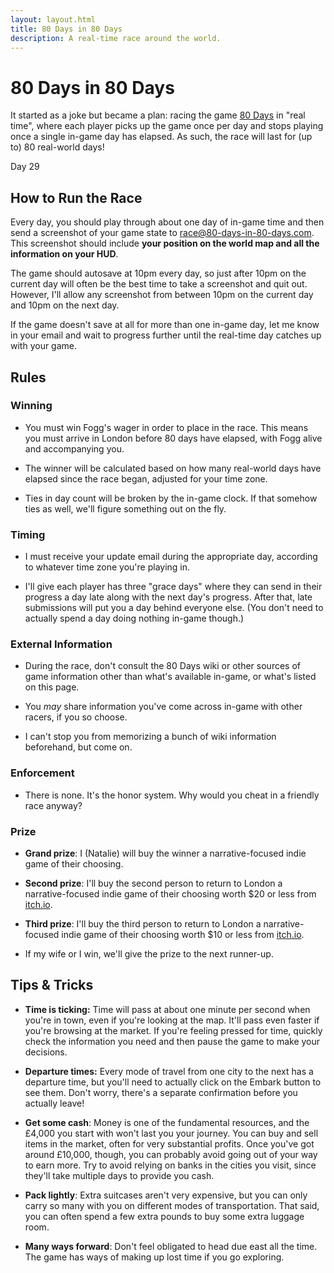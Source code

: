 ```yaml
---
layout: layout.html
title: 80 Days in 80 Days
description: A real-time race around the world.
---
```


# 80 Days in 80 Days

It started as a joke but became a plan: racing the game [80 Days] in "real
time", where each player picks up the game once per day and stops playing once a
single in-game day has elapsed. As such, the race will last for (up to) 80
real-world days!

[80 Days]: https://www.inklestudios.com/80days/

<p class="begins">Day <span class="date">29</span></p>

<div id="cesiumContainer"></div>

## How to Run the Race

Every day, you should play through about one day of in-game time and then send a
screenshot of your game state to [race@80-days-in-80-days.com]. This screenshot
should include **your position on the world map and all the information on your
HUD**.

[race@80-days-in-80-days.com]: mailto:race@80-days-in-80-days.com

The game should autosave at 10pm every day, so just after 10pm on the current
day will often be the best time to take a screenshot and quit out. However, I'll
allow any screenshot from between 10pm on the current day and 10pm on the next
day.

If the game doesn't save at all for more than one in-game day, let me know in
your email and wait to progress further until the real-time day catches up with
your game.

## Rules

### Winning

* You must win Fogg's wager in order to place in the race. This means you must
  arrive in London before 80 days have elapsed, with Fogg alive and accompanying
  you.

* The winner will be calculated based on how many real-world days have elapsed
  since the race began, adjusted for your time zone.

* Ties in day count will be broken by the in-game clock. If that somehow ties as
  well, we'll figure something out on the fly.

### Timing

* I must receive your update email during the appropriate day, according to
  whatever time zone you're playing in.

* I'll give each player has three "grace days" where they can send in their
  progress a day late along with the next day's progress. After that, late
  submissions will put you a day behind everyone else. (You don't need to
  actually spend a day doing nothing in-game though.)

### External Information

* During the race, don't consult the 80 Days wiki or other sources of game
  information other than what's available in-game, or what's listed on this
  page.

* You *may* share information you've come across in-game with other racers, if
  you so choose.

* I can't stop you from memorizing a bunch of wiki information beforehand, but
  come on.

### Enforcement

* There is none. It's the honor system. Why would you cheat in a friendly race
  anyway?

### Prize

* **Grand prize**: I (Natalie) will buy the winner a narrative-focused indie
  game of their choosing.

* **Second prize**: I'll buy the second person to return to London a
  narrative-focused indie game of their choosing worth $20 or less from
  [itch.io](https://itch.io/games/store/tag-narrative).

* **Third prize**: I'll buy the third person to return to London a
  narrative-focused indie game of their choosing worth $10 or less from
  [itch.io](https://itch.io/games/store/tag-narrative).

* If my wife or I win, we'll give the prize to the next runner-up.

## Tips & Tricks

* **Time is ticking:** Time will pass at about one minute per second when you're
  in town, even if you're looking at the map. It'll pass even faster if you're
  browsing at the market. If you're feeling pressed for time, quickly check the
  information you need and then pause the game to make your decisions.

* **Departure times:** Every mode of travel from one city to the next has a
  departure time, but you'll need to actually click on the Embark button to see
  them. Don't worry, there's a separate confirmation before you actually leave!

* **Get some cash**: Money is one of the fundamental resources, and the £4,000
  you start with won't last you your journey. You can buy and sell items in the
  market, often for very substantial profits. Once you've got around £10,000,
  though, you can probably avoid going out of your way to earn more. Try to
  avoid relying on banks in the cities you visit, since they'll take multiple
  days to provide you cash.

* **Pack lightly**: Extra suitcases aren't very expensive, but you can only
  carry so many with you on different modes of transportation. That said, you
  can often spend a few extra pounds to buy some extra luggage room.

* **Many ways forward**: Don't feel obligated to head due east all the time. The
  game has ways of making up lost time if you go exploring.
